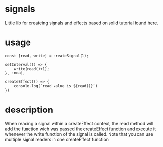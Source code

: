 # signals
Little lib for createing signals and effects based on solid tutorial found [here](https://www.youtube.com/watch?v=J70HXl1KhWE).


# usage

```
const [read, write] = createSignal(1);

setInterval(() => {
    write(read()+1);
}, 1000);

createEffect(() => {
    console.log(`read value is ${read()}`)
})
```

# description
When reading a signal within a createEffect context, the read method will add the function wich was passed the createEffect function and execute it whenever the write function of the signal is called.
Note that you can use multiple signal readers in one createEffect function.